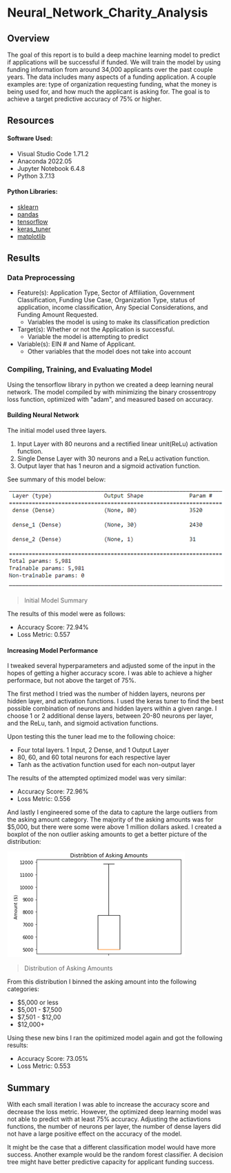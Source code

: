 # Neural_Network_Charity_Analysis
## Overview
The goal of this report is to build a deep machine learning model to predict if applications will be successful if funded. We will train the model by using funding information from around 34,000 applicants over the past couple years. The data includes many aspects of a funding application. A couple examples are: type of organization requesting funding, what the money is being used for, and how much the applicant is asking for. The goal is to achieve a target predictive accuracy of 75% or higher.

## Resources
#### Software Used: 
- Visual Studio Code 1.71.2
- Anaconda 2022.05
- Jupyter Notebook 6.4.8
- Python 3.7.13

#### Python Libraries: 
- [sklearn](https://scikit-learn.org/stable/)
- [pandas](https://pandas.pydata.org/docs/)
- [tensorflow](https://www.tensorflow.org/)
- [keras_tuner](https://keras.io/keras_tuner/)
- [matplotlib](https://matplotlib.org/)

## Results
### Data Preprocessing
- Feature(s): Application Type, Sector of Affiliation, Government Classification, Funding Use Case, Organization Type, status of application, income classification, Any Special Considerations, and Funding Amount Requested.<br/>
    - Variables the model is using to make its classification prediction
- Target(s): Whether or not the Application is successful.<br/>
    - Variable the model is attempting to predict
- Variable(s): EIN # and Name of Applicant.
    - Other variables that the model does not take into account

### Compiling, Training, and Evaluating Model
Using the tensorflow library in python we created a deep learning neural network. The model compiled by with minimizing the binary crossentropy loss function, optimized with "adam", and measured based on accuracy.
#### Building Neural Network
The initial model used three layers. 
1. Input Layer with 80 neurons and a rectified linear unit(ReLu) activation function.
2. Single Dense Layer with 30 neurons and a ReLu activation function.
3. Output layer that has 1 neuron and a sigmoid activation function.

See summary of this model below:

![](Images/Base_Summary.PNG)
> Initial Model Summary

The results of this model were as follows:
- Accuracy Score: 72.94%
- Loss Metric: 0.557
#### Increasing Model Performance
I tweaked several hyperparameters and adjusted some of the input in the hopes of getting a higher accuracy score. I was able to achieve a higher performace, but not above the target of 75%.

The first method I tried was the number of hidden layers, neurons per hidden layer, and activation functions. I used the keras tuner to find the best possible combination of neurons and hidden layers within a given range. I choose 1 or 2 additional dense layers, between 20-80 neurons per layer, and the ReLu, tanh, and sigmoid activation functions. 

Upon testing this the tuner lead me to the following choice:
- Four total layers. 1 Input, 2 Dense, and 1 Output Layer
- 80, 60, and 60 total neurons for each respective layer
- Tanh as the activation function used for each non-output layer

The results of the attempted optimized model was very similar:
- Accuracy Score: 72.96%
- Loss Metric: 0.556

And lastly I engineered some of the data to capture the large outliers from the asking amount category. The majority of the asking amounts was for $5,000, but there were some were above 1 million dollars asked. I created a boxplot of the non outlier asking amounts to get a better picture of the distribution:

![](Images/Optimized_BoxplotPNG.PNG)
> Distribution of Asking Amounts

From this distribution I binned the asking amount into the following categories:
- $5,000 or less
- $5,001 - $7,500
- $7,501 - $12,00
- $12,000+

Using these new bins I ran the opitimized model again and got the following results:
- Accuracy Score: 73.05%
- Loss Metric: 0.553

## Summary
With each small iteration I was able to increase the accuracy score and decrease the loss metric. However, the optimized deep learning model was not able to predict with at least 75% accuracy. Adjusting the actiavtions functions, the number of neurons per layer, the number of dense layers did not have a large positive effect on the accuracy of the model. 

It might be the case that a different classification model would have more success. Another example would be the random forest classifier. A decision tree might have better predictive capacity for applicant funding success. 

